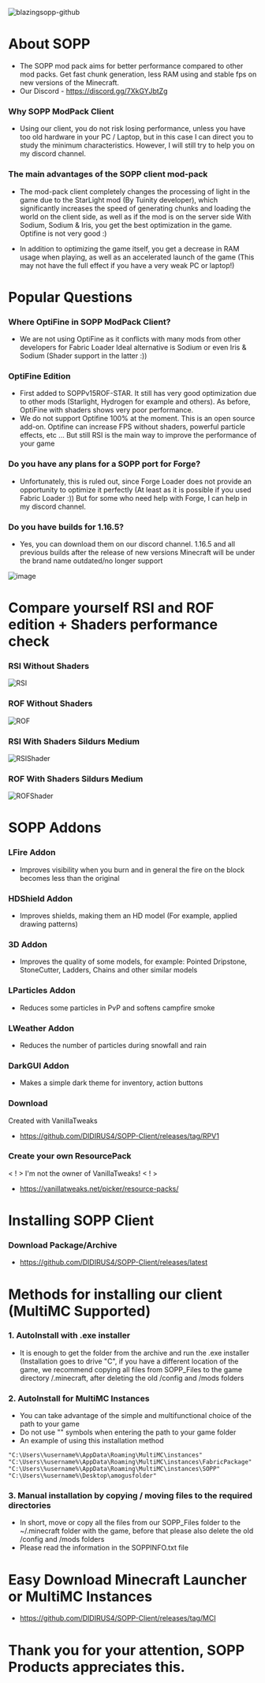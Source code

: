 ![blazingsopp-github](https://user-images.githubusercontent.com/77334306/130237660-cfebc65a-51ff-4486-b3af-edb44f05c3f5.png)
# About SOPP
- The SOPP mod pack aims for better performance compared to other mod packs. Get fast chunk generation, less RAM using and stable fps on new versions of the Minecraft.
- Our Discord - https://discord.gg/7XkGYJbtZg

### Why SOPP ModPack Client
- Using our client, you do not risk losing performance, unless you have too old hardware in your PC / Laptop, but in this case I can direct you to study the minimum characteristics. However, I will still try to help you on my discord channel.

### The main advantages of the SOPP client mod-pack

- The mod-pack client completely changes the processing of light in the game due to the StarLight mod (By Tuinity developer), which significantly increases the speed of generating chunks and loading the world on the client side, as well as if the mod is on the server side
With Sodium, Sodium & Iris, you get the best optimization in the game. Optifine is not very good :)

- In addition to optimizing the game itself, you get a decrease in RAM usage when playing, as well as an accelerated launch of the game (This may not have the full effect if you have a very weak PC or laptop!)

# Popular Questions

### Where OptiFine in SOPP ModPack Client?
- We are not using OptiFine as it conflicts with many mods from other developers for Fabric Loader
Ideal alternative is Sodium or even Iris & Sodium (Shader support in the latter :))
### OptiFine Edition
- First added to SOPPv15ROF-STAR. It still has very good optimization due to other mods (Starlight, Hydrogen for example and others). As before, OptiFine with shaders shows very poor performance. 
- We do not support Optifine 100% at the moment. This is an open source add-on. Optifine can increase FPS without shaders, powerful particle effects, etc ... But still RSI is the main way to improve the performance of your game

### Do you have any plans for a SOPP port for Forge?

- Unfortunately, this is ruled out, since Forge Loader does not provide an opportunity to optimize it perfectly (At least as it is possible if you used Fabric Loader :))
But for some who need help with Forge, I can help in my discord channel.

### Do you have builds for 1.16.5?

- Yes, you can download them on our discord channel. 1.16.5 and all previous builds after the release of new versions Minecraft will be under the brand name outdated/no longer support

![image](https://user-images.githubusercontent.com/77334306/130238408-9ff40ed5-e7ce-4759-9ef9-6117a76e7df3.png)

# Compare yourself RSI and ROF edition + Shaders performance check

### RSI Without Shaders 
![RSI](https://user-images.githubusercontent.com/77334306/130240283-e0cb40ed-da86-475a-9354-2e1591e02d32.png)
### ROF Without Shaders
![ROF](https://user-images.githubusercontent.com/77334306/130240319-f0625344-7876-429e-b2bc-2479e5c9b215.png)
### RSI With Shaders Sildurs Medium
![RSIShader](https://user-images.githubusercontent.com/77334306/130240392-a18fe3a2-efa0-4ff1-9f05-a9dee5be44ac.png)
### ROF With Shaders Sildurs Medium
![ROFShader](https://user-images.githubusercontent.com/77334306/130240476-6bb8201f-1bfd-4e2d-9338-09aea342b873.png)


# SOPP Addons 
### LFire Addon 
- Improves visibility when you burn and in general the fire on the block becomes less than the original
### HDShield Addon
- Improves shields, making them an HD model (For example, applied drawing patterns)
### 3D Addon
- Improves the quality of some models, for example: Pointed Dripstone, StoneCutter, Ladders, Chains and other similar models
### LParticles Addon
- Reduces some particles in PvP and softens campfire smoke
### LWeather Addon
- Reduces the number of particles during snowfall and rain
### DarkGUI Addon
- Makes a simple dark theme for inventory, action buttons

### Download
Created with VanillaTweaks
- https://github.com/DIDIRUS4/SOPP-Client/releases/tag/RPV1

### Create your own ResourcePack 
< ! > I'm not the owner of VanillaTweaks! < ! >
- https://vanillatweaks.net/picker/resource-packs/




# Installing SOPP Client

### Download Package/Archive
- https://github.com/DIDIRUS4/SOPP-Client/releases/latest

# Methods for installing our client (MultiMC Supported)

### 1. AutoInstall with .exe installer
- It is enough to get the folder from the archive and run the .exe installer (Installation goes to drive "C", if you have a different location of the game, we recommend copying all files from SOPP_Files to the game directory /.minecraft, after deleting the old /config and /mods folders
### 2. AutoInstall for MultiMC Instances
- You can take advantage of the simple and multifunctional choice of the path to your game
- Do not use "" symbols when entering the path to your game folder
- An example of using this installation method
```
"C:\Users\%username%\AppData\Roaming\MultiMC\instances"
"C:\Users\%username%\AppData\Roaming\MultiMC\instances\FabricPackage"
"C:\Users\%username%\AppData\Roaming\MultiMC\instances\SOPP"
"C:\Users\%username%\Desktop\amogusfolder"
```
### 3. Manual installation by copying / moving files to the required directories
- In short, move or copy all the files from our SOPP_Files folder to the ~/.minecraft folder with the game, before that please also delete the old /config and /mods folders
- Please read the information in the SOPPINFO.txt file

# Easy Download Minecraft Launcher or MultiMC Instances
- https://github.com/DIDIRUS4/SOPP-Client/releases/tag/MCI


# Thank you for your attention, SOPP Products appreciates this.
